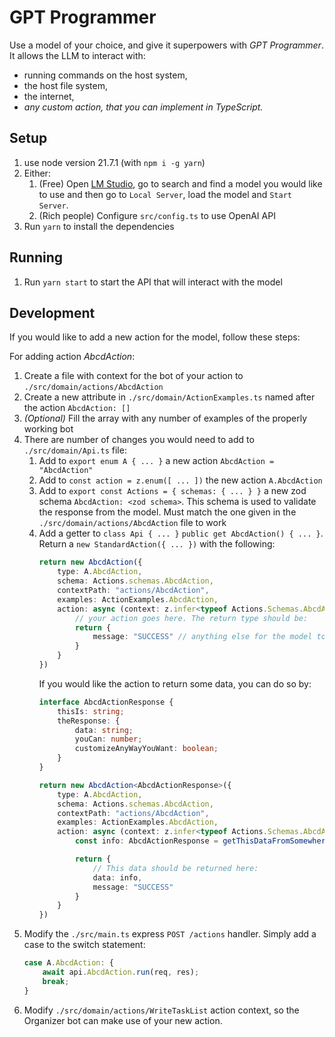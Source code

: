 # GPT Programmer

Use a model of your choice, and give it superpowers with *GPT Programmer*. It allows the LLM to interact with:

- running commands on the host system,
- the host file system,
- the internet,
- *any custom action, that you can implement in TypeScript.*

## Setup

1. use node version 21.7.1 (with `npm i -g yarn`)
2. Either:
   1. (Free) Open [LM Studio](https://lmstudio.ai/), go to search and find a model you would like to use and then go to `Local Server`, load the model and `Start Server`.
   2. (Rich people) Configure `src/config.ts` to use OpenAI API
3. Run `yarn` to install the dependencies

## Running

1. Run `yarn start` to start the API that will interact with the model

## Development

If you would like to add a new action for the model, follow these steps:

For adding action *AbcdAction*:

1. Create a file with context for the bot of your action to `./src/domain/actions/AbcdAction`
2. Create a new attribute in `./src/domain/ActionExamples.ts` named after the action `AbcdAction: []`
3. *(Optional)* Fill the array with any number of examples of the properly working bot
4. There are number of changes you would need to add to `./src/domain/Api.ts` file:
   1. Add to `export enum A { ... }` a new action `AbcdAction = "AbcdAction"`
   2. Add to `const action = z.enum([ ... ])` the new action `A.AbcdAction`
   3. Add to `export const Actions = { schemas: { ... } }` a new zod schema `AbcdAction: <zod schema>`. This schema is used to validate the response from the model. Must match the one given in the `./src/domain/actions/AbcdAction` file to work
   4. Add a getter to `class Api { ... }` `public get AbcdAction() { ... }`. Return a `new StandardAction({ ... })` with the following:
        ```typescript
        return new AbcdAction({
            type: A.AbcdAction,
            schema: Actions.schemas.AbcdAction,
            contextPath: "actions/AbcdAction",
            examples: ActionExamples.AbcdAction,
            action: async (context: z.infer<typeof Actions.Schemas.AbcdAction>) => {
                // your action goes here. The return type should be:
                return {
                    message: "SUCCESS" // anything else for the model to try again.
                }
            }
        })
        ```
        If you would like the action to return some data, you can do so by:
        ```typescript
        interface AbcdActionResponse {
            thisIs: string;
            theResponse: {
                data: string;
                youCan: number;
                customizeAnyWayYouWant: boolean;
            }
        }

        return new AbcdAction<AbcdActionResponse>({
            type: A.AbcdAction,
            schema: Actions.schemas.AbcdAction,
            contextPath: "actions/AbcdAction",
            examples: ActionExamples.AbcdAction,
            action: async (context: z.infer<typeof Actions.Schemas.AbcdAction>) => {
                const info: AbcdActionResponse = getThisDataFromSomewhere();

                return {
                    // This data should be returned here:
                    data: info,
                    message: "SUCCESS"
                }
            }
        })
        ```
5. Modify the `./src/main.ts` express `POST /actions` handler. Simply add a case to the switch statement:
    ```typescript
    case A.AbcdAction: {
        await api.AbcdAction.run(req, res);
        break;
    }
    ```
6. Modify `./src/domain/actions/WriteTaskList` action context, so the Organizer bot can make use of your new action.
